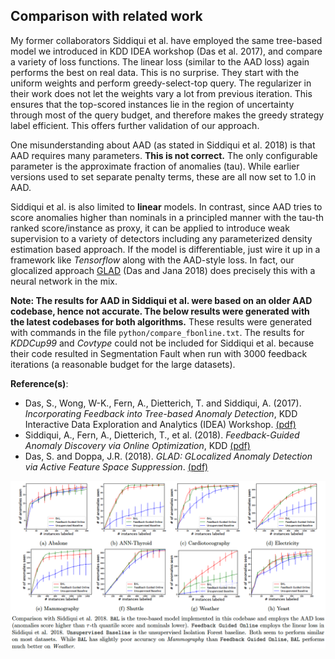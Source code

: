 Comparison with related work
----------------------------
My former collaborators Siddiqui et al. have employed the same tree-based model we introduced in KDD IDEA workshop (Das et al. 2017), and compare a variety of loss functions. The linear loss (similar to the AAD loss) again performs the best on real data. This is no surprise. They start with the uniform weights and perform greedy-select-top query. The regularizer in their work does not let the weights vary a lot from previous iteration. This ensures that the top-scored instances lie in the region of uncertainty through most of the query budget, and therefore makes the greedy strategy label efficient. This offers further validation of our approach.

One misunderstanding about AAD (as stated in Siddiqui et al. 2018) is that AAD requires many parameters. **This is not correct.** The only configurable parameter is the approximate fraction of anomalies (tau). While earlier versions used to set separate penalty terms, these are all now set to 1.0 in AAD.

Siddiqui et al. is also limited to **linear** models. In contrast, since AAD tries to score anomalies higher than nominals in a principled manner with the tau-th ranked score/instance as proxy, it can be applied to introduce weak supervision to a variety of detectors including any parameterized density estimation based approach. If the model is differentiable, just wire it up in a framework like *Tensorflow* along with the AAD-style loss. In fact, our glocalized approach [GLAD](https://github.com/shubhomoydas/ad_examples#glocalized-anomaly-detection) (Das and Jana 2018) does precisely this with a neural network in the mix.

**Note: The results for AAD in Siddiqui et al. were based on an older AAD codebase, hence not accurate. The below results were generated with the latest codebases for both algorithms.** These results were generated with commands in the file `python/compare_fbonline.txt`. The results for *KDDCup99* and *Covtype* could not be included for Siddiqui et al. because their code resulted in Segmentation Fault when run with 3000 feedback iterations (a reasonable budget for the large datasets).

**Reference(s)**:
  - Das, S., Wong, W-K., Fern, A., Dietterich, T. and Siddiqui, A. (2017). *Incorporating Feedback into Tree-based Anomaly Detection*, KDD Interactive Data Exploration and Analytics (IDEA) Workshop. [(pdf)](https://arxiv.org/pdf/1708.09441)
  - Siddiqui, A., Fern, A., Dietterich, T., et al. (2018). *Feedback-Guided Anomaly Discovery via Online Optimization*, KDD [(pdf)](http://web.engr.oregonstate.edu/~afern/papers/kdd18-siddiqui.pdf)
  - Das, S. and Doppa, J.R. (2018). *GLAD: GLocalized Anomaly Detection via Active Feature Space Suppression*. [(pdf)](https://arxiv.org/pdf/1810.01403.pdf)
  
![Comparison FBOnline](figures/compare_fbonline.png)


